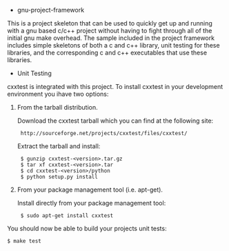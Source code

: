 + gnu-project-framework

This is a project skeleton that can be used to quickly get up and running with
a gnu based c/c++ project without having to fight through all of the initial gnu
make overhead. The sample included in the project framework includes simple skeletons
of both a c and c++ library, unit testing for these libraries, and the corresponding
c and c++ executables that use these libraries.

+ Unit Testing

cxxtest is integrated with this project. To install cxxtest in your development
environment you ihave two options:

1. From the tarball distribution.

    Download the cxxtest tarball which you can find at the following site:

        http://sourceforge.net/projects/cxxtest/files/cxxtest/

    Extract the tarball and install:

        $ gunzip cxxtest-<version>.tar.gz
        $ tar xf cxxtest-<version>.tar
        $ cd cxxtest-<version>/python
        $ python setup.py install

2. From your package management tool (i.e. apt-get).

    Install directly from your package management tool:

        $ sudo apt-get install cxxtest

You should now be able to build your projects unit tests:

    $ make test

